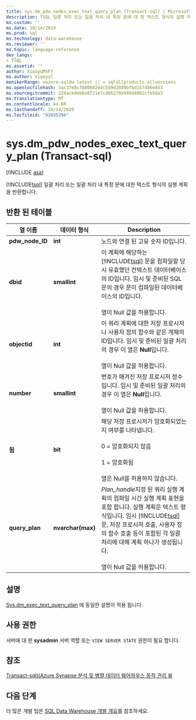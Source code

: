 ```yaml
---
title: sys.dm_pdw_nodes_exec_text_query_plan (Transact-sql) | Microsoft Docs
description: TSQL 일괄 처리 또는 일괄 처리 내 특정 문에 대 한 텍스트 형식의 실행 계획을 반환 하는 동적 관리 뷰
ms.custom: ''
ms.date: 10/14/2019
ms.prod: sql
ms.technology: data-warehouse
ms.reviewer: ''
ms.topic: language-reference
dev_langs:
- TSQL
ms.assetid: ''
author: XiaoyuMSFT
ms.author: xiaoyul
monikerRange: =azure-sqldw-latest || = sqlallproducts-allversions
ms.openlocfilehash: 5ac37e8c768068244c549d28d9bf6d157d46e853
ms.sourcegitcommit: 22dacedeb6e8721e7cdb6279a946d4002cfb5da3
ms.translationtype: MT
ms.contentlocale: ko-KR
ms.lasthandoff: 10/14/2020
ms.locfileid: "92035296"
---
```

# <a name="sysdm_pdw_nodes_exec_text_query_plan--transact-sql"></a>sys.dm_pdw_nodes_exec_text_query_plan (Transact-sql)
[!INCLUDE [asa](../../includes/applies-to-version/asa.md)]

[!INCLUDE[tsql](../../includes/tsql-md.md)] 일괄 처리 또는 일괄 처리 내 특정 문에 대한 텍스트 형식의 실행 계획을 반환합니다.

## <a name="table-returned"></a>반환 된 테이블  
  
|열 이름|데이터 형식|Description|  
|-----------------|---------------|-----------------|  
|**pdw_node_ID**|**int**|노드와 연결 된 고유 숫자 ID입니다.|
|**dbid**|**smallint**|이 계획에 해당하는 [!INCLUDE[tsql](../../includes/tsql-md.md)] 문을 컴파일할 당시 유효했던 컨텍스트 데이터베이스의 ID입니다. 임시 및 준비된 SQL 문의 경우 문이 컴파일된 데이터베이스의 ID입니다.<br /><br /> 열이 Null 값을 허용합니다.|  
|**objectid**|**int**|이 쿼리 계획에 대한 저장 프로시저나 사용자 정의 함수와 같은 개체의 ID입니다. 임시 및 준비된 일괄 처리의 경우 이 열은 **Null**입니다.<br /><br /> 열이 Null 값을 허용합니다.|  
|**number**|**smallint**|번호가 매겨진 저장 프로시저 정수입니다. 임시 및 준비된 일괄 처리의 경우 이 열은 **Null**입니다.<br /><br /> 열이 Null 값을 허용합니다.| 
|**됨**|**bit**|해당 저장 프로시저가 암호화되었는지 여부를 나타냅니다.<br /><br /> 0 = 암호화되지 않음<br /><br /> 1 = 암호화됨<br /><br /> 열은 Null을 허용하지 않습니다.|  
|**query_plan**|**nvarchar(max)**|*Plan_handle*지정 된 쿼리 실행 계획의 컴파일 시간 실행 계획 표현을 포함 합니다. 실행 계획은 텍스트 형식입니다. 임시 [!INCLUDE[tsql](../../includes/tsql-md.md)] 문, 저장 프로시저 호출, 사용자 정의 함수 호출 등이 포함된 각 일괄 처리에 대해 계획 하나가 생성됩니다.<br /><br /> 열이 Null 값을 허용합니다.|  

## <a name="remarks"></a>설명  
[Sys.dm_exec_text_query_plan](./sys-dm-exec-text-query-plan-transact-sql.md?view=sql-server-ver15) 에 동일한 설명이 적용 됩니다.  

## <a name="permissions"></a>사용 권한  
 서버에 대 한 **sysadmin** 서버 역할 또는 `VIEW SERVER STATE` 권한이 필요 합니다.  
  
## <a name="see-also"></a>참조  
 [Transact-sql&#41;&#40;Azure Synapse 분석 및 병렬 데이터 웨어하우스 동적 관리 뷰 ](../../relational-databases/system-dynamic-management-views/sql-and-parallel-data-warehouse-dynamic-management-views.md)  

  ## <a name="next-steps"></a>다음 단계
 더 많은 개발 팁은 [SQL Data Warehouse 개발 개요](/azure/sql-data-warehouse/sql-data-warehouse-overview-develop)를 참조하세요.